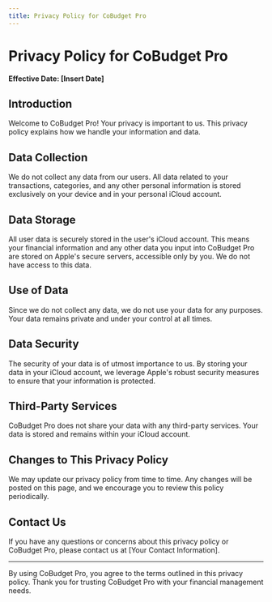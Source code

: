 ```yaml
---
title: Privacy Policy for CoBudget Pro
---
```


# Privacy Policy for CoBudget Pro

**Effective Date: [Insert Date]**

## Introduction

Welcome to CoBudget Pro! Your privacy is important to us. This privacy policy explains how we handle your information and data. 

## Data Collection

We do not collect any data from our users. All data related to your transactions, categories, and any other personal information is stored exclusively on your device and in your personal iCloud account.

## Data Storage

All user data is securely stored in the user's iCloud account. This means your financial information and any other data you input into CoBudget Pro are stored on Apple's secure servers, accessible only by you. We do not have access to this data.

## Use of Data

Since we do not collect any data, we do not use your data for any purposes. Your data remains private and under your control at all times.

## Data Security

The security of your data is of utmost importance to us. By storing your data in your iCloud account, we leverage Apple's robust security measures to ensure that your information is protected. 

## Third-Party Services

CoBudget Pro does not share your data with any third-party services. Your data is stored and remains within your iCloud account.

## Changes to This Privacy Policy

We may update our privacy policy from time to time. Any changes will be posted on this page, and we encourage you to review this policy periodically. 

## Contact Us

If you have any questions or concerns about this privacy policy or CoBudget Pro, please contact us at [Your Contact Information].

---

By using CoBudget Pro, you agree to the terms outlined in this privacy policy. Thank you for trusting CoBudget Pro with your financial management needs.
